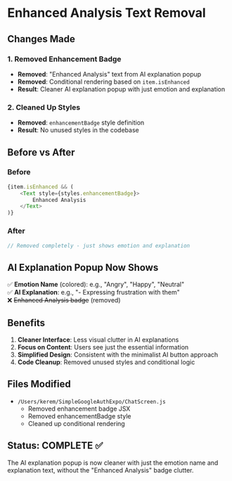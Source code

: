 # Enhanced Analysis Text Removal

## Changes Made

### 1. Removed Enhancement Badge
- **Removed**: "Enhanced Analysis" text from AI explanation popup
- **Removed**: Conditional rendering based on `item.isEnhanced`
- **Result**: Cleaner AI explanation popup with just emotion and explanation

### 2. Cleaned Up Styles
- **Removed**: `enhancementBadge` style definition
- **Result**: No unused styles in the codebase

## Before vs After

### Before
```javascript
{item.isEnhanced && (
    <Text style={styles.enhancementBadge}>
        Enhanced Analysis
    </Text>
)}
```

### After
```javascript
// Removed completely - just shows emotion and explanation
```

## AI Explanation Popup Now Shows

✅ **Emotion Name** (colored): e.g., "Angry", "Happy", "Neutral"  
✅ **AI Explanation**: e.g., "- Expressing frustration with them"  
❌ ~~Enhanced Analysis badge~~ (removed)

## Benefits

1. **Cleaner Interface**: Less visual clutter in AI explanations
2. **Focus on Content**: Users see just the essential information
3. **Simplified Design**: Consistent with the minimalist AI button approach
4. **Code Cleanup**: Removed unused styles and conditional logic

## Files Modified

- `/Users/kerem/SimpleGoogleAuthExpo/ChatScreen.js`
  - Removed enhancement badge JSX
  - Removed enhancementBadge style
  - Cleaned up conditional rendering

## Status: COMPLETE ✅

The AI explanation popup is now cleaner with just the emotion name and explanation text, without the "Enhanced Analysis" badge clutter.
